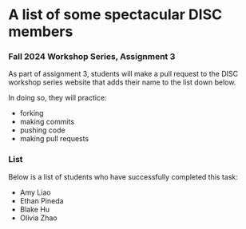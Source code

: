 # A list of some spectacular DISC members
### Fall 2024 Workshop Series, Assignment 3

As part of assignment 3, students will make a pull request to the DISC workshop series website that adds their name to the list down below. 

In doing so, they will practice:
- forking
- making commits
- pushing code
- making pull requests

### List
Below is a list of students who have successfully completed this task:
- Amy Liao
- Ethan Pineda
- Blake Hu
- Olivia Zhao
